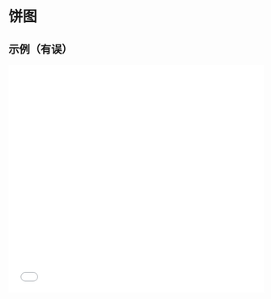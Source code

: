 # 饼图

## 示例（有误）

<iframe width="100%" height="450" src="//jsfiddle.net/zimoon/y9oud5u1/1/embedded/result,html,js/?bodyColor=fff" allowfullscreen="allowfullscreen" frameborder="0"></iframe>


